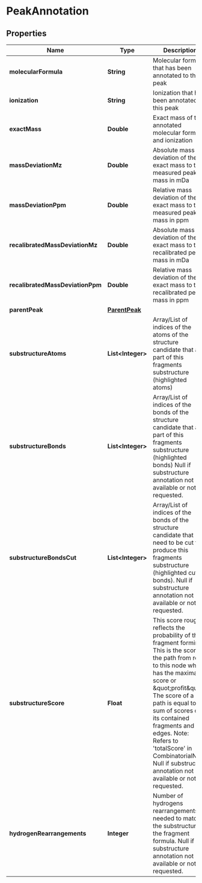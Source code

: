 

# PeakAnnotation



## Properties

| Name | Type | Description | Notes |
|------------ | ------------- | ------------- | -------------|
|**molecularFormula** | **String** | Molecular formula that has been annotated to this peak |  [optional] |
|**ionization** | **String** | Ionization that has been annotated to this peak |  [optional] |
|**exactMass** | **Double** | Exact mass of the annotated molecular formula and ionization |  [optional] |
|**massDeviationMz** | **Double** | Absolute mass deviation of the exact mass to the measured peak mass in mDa |  [optional] |
|**massDeviationPpm** | **Double** | Relative mass deviation of the exact mass to the measured peak mass in ppm |  [optional] |
|**recalibratedMassDeviationMz** | **Double** | Absolute mass deviation of the exact mass to the recalibrated peak mass in mDa |  [optional] |
|**recalibratedMassDeviationPpm** | **Double** | Relative mass deviation of the exact mass to the recalibrated peak mass in ppm |  [optional] |
|**parentPeak** | [**ParentPeak**](ParentPeak.md) |  |  [optional] |
|**substructureAtoms** | **List&lt;Integer&gt;** | Array/List of indices of the atoms of the structure candidate that are part of this fragments substructure  (highlighted atoms) |  [optional] |
|**substructureBonds** | **List&lt;Integer&gt;** | Array/List of indices of the bonds of the structure candidate that are part of this fragments substructure  (highlighted bonds)   Null if substructure annotation not available or not requested. |  [optional] |
|**substructureBondsCut** | **List&lt;Integer&gt;** | Array/List of indices of the bonds of the structure candidate that need to be cut to produce this fragments  substructure (highlighted cutted bonds).   Null if substructure annotation not available or not requested. |  [optional] |
|**substructureScore** | **Float** | This score roughly reflects the probability of this fragment forming.   This is the score of the path from root to this node which has the maximal score or \&quot;profit\&quot;.  The score of a path is equal to the sum of scores of its contained fragments and edges.  Note: Refers to &#39;totalScore&#39; in CombinatorialNode   Null if substructure annotation not available or not requested. |  [optional] |
|**hydrogenRearrangements** | **Integer** | Number of hydrogens rearrangements needed to match the substructure to the fragment formula.   Null if substructure annotation not available or not requested. |  [optional] |



